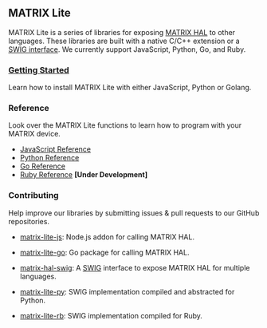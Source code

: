 <h2 style="padding-top:0;">MATRIX Lite</h2>

MATRIX Lite is a series of libraries for exposing [MATRIX HAL](../matrix-hal/overview) to other languages. These libraries are built with a native C/C++ extension or a 
<a href="https://github.com/matrix-io/matrix-hal-swig" target="_blank">SWIG interface</a>. We currently support JavaScript, Python, Go, and Ruby.


### [Getting Started](getting-started)

Learn how to install MATRIX Lite with either JavaScript, Python or Golang.

### Reference
Look over the MATRIX Lite functions to learn how to program with your MATRIX device.

- [JavaScript Reference](js-reference)
- [Python Reference](py-reference)
- [Go Reference](go-reference)
- <a href="https://github.com/matrix-io/matrix-lite-rb" target="_blank">Ruby Reference</a> **[Under Development]**

### Contributing 
Help improve our libraries by submitting issues & pull requests to our GitHub repositories.

- <a href="https://github.com/matrix-io/matrix-lite-js" target="_blank">matrix-lite-js</a>: Node.js addon for calling MATRIX HAL.

- <a href="https://github.com/matrix-io/matrix-lite-go" target="_blank">matrix-lite-go</a>: Go package for calling MATRIX HAL.

- <a href="https://github.com/matrix-io/matrix-hal-swig" target="_blank">matrix-hal-swig</a>: A <a href="http://www.swig.org/doc.html" target="_blank">SWIG</a> interface to expose MATRIX HAL for multiple languages.

- <a href="https://github.com/matrix-io/matrix-lite-py" target="_blank">matrix-lite-py</a>: SWIG implementation compiled and abstracted for Python. 

- <a href="https://github.com/matrix-io/matrix-lite-rb" target="_blank">matrix-lite-rb</a>: SWIG implementation compiled for Ruby.